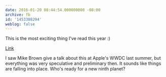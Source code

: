 ```yaml
---
date: 2016-01-20 08:44:54.000000000 -08:00
archive: fb
id: '1453308294'
weblog: false
---
```


This is the most exciting thing I've read this year :) 

[Link](http://www.caltech.edu/news/caltech-researchers-find-evidence-real-ninth-planet-49523)

I saw Mike Brown give a talk about this at Apple's WWDC last summer, but everything was very speculative and preliminary then. It sounds like things are falling into place. Who's ready for a new ninth planet?
